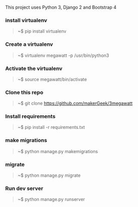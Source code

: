 This project uses Python 3, Django 2 and Bootstrap 4

### install virtualenv
> ~$ pip install virtualenv


### Create a virtualenv

> ~$ virtualenv megawatt -p /usr/bin/python3

### Activate the virtualenv
> ~$ source megawatt/bin/activate

### Clone this repo
> ~$ git clone https://github.com/makerGeek/3megawatt

### Install requirements
> ~$ pip install -r requirements.txt

### make migrations
> ~$ python manage.py makemigrations

### migrate
> ~$ python manage.py migrate

### Run dev server
> ~$ python manage.py runserver


